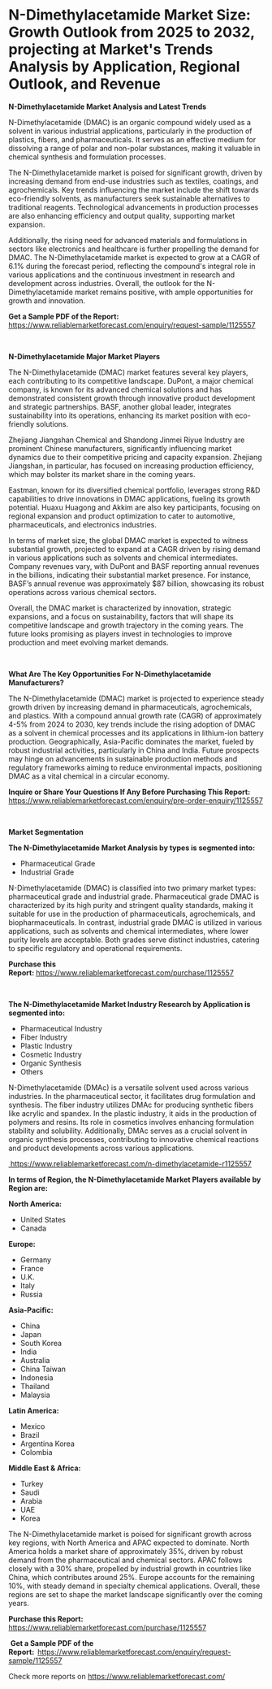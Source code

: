 <p><h1>N-Dimethylacetamide Market Size: Growth Outlook from 2025 to 2032, projecting at Market's Trends Analysis by Application, Regional Outlook, and Revenue</h1></p><p><strong>N-Dimethylacetamide Market Analysis and Latest Trends</strong></p>
<p><p>N-Dimethylacetamide (DMAC) is an organic compound widely used as a solvent in various industrial applications, particularly in the production of plastics, fibers, and pharmaceuticals. It serves as an effective medium for dissolving a range of polar and non-polar substances, making it valuable in chemical synthesis and formulation processes.</p><p>The N-Dimethylacetamide market is poised for significant growth, driven by increasing demand from end-use industries such as textiles, coatings, and agrochemicals. Key trends influencing the market include the shift towards eco-friendly solvents, as manufacturers seek sustainable alternatives to traditional reagents. Technological advancements in production processes are also enhancing efficiency and output quality, supporting market expansion.</p><p>Additionally, the rising need for advanced materials and formulations in sectors like electronics and healthcare is further propelling the demand for DMAC. The N-Dimethylacetamide market is expected to grow at a CAGR of 6.1% during the forecast period, reflecting the compound's integral role in various applications and the continuous investment in research and development across industries. Overall, the outlook for the N-Dimethylacetamide market remains positive, with ample opportunities for growth and innovation.</p></p>
<p><strong>Get a Sample PDF of the Report:&nbsp;</strong> <a href="https://www.reliablemarketforecast.com/enquiry/request-sample/1125557?utm_campaign=3282&utm_medium=2&utm_source=Github&utm_content=ia&utm_term=02042025&utm_id=n-dimethylacetamide">https://www.reliablemarketforecast.com/enquiry/request-sample/1125557</a></p>
<p>&nbsp;</p>
<p><strong>N-Dimethylacetamide Major Market Players</strong></p>
<p><p>The N-Dimethylacetamide (DMAC) market features several key players, each contributing to its competitive landscape. DuPont, a major chemical company, is known for its advanced chemical solutions and has demonstrated consistent growth through innovative product development and strategic partnerships. BASF, another global leader, integrates sustainability into its operations, enhancing its market position with eco-friendly solutions.</p><p>Zhejiang Jiangshan Chemical and Shandong Jinmei Riyue Industry are prominent Chinese manufacturers, significantly influencing market dynamics due to their competitive pricing and capacity expansion. Zhejiang Jiangshan, in particular, has focused on increasing production efficiency, which may bolster its market share in the coming years.</p><p>Eastman, known for its diversified chemical portfolio, leverages strong R&D capabilities to drive innovations in DMAC applications, fueling its growth potential. Huaxu Huagong and Akkim are also key participants, focusing on regional expansion and product optimization to cater to automotive, pharmaceuticals, and electronics industries.</p><p>In terms of market size, the global DMAC market is expected to witness substantial growth, projected to expand at a CAGR driven by rising demand in various applications such as solvents and chemical intermediates. Company revenues vary, with DuPont and BASF reporting annual revenues in the billions, indicating their substantial market presence. For instance, BASF’s annual revenue was approximately $87 billion, showcasing its robust operations across various chemical sectors.</p><p>Overall, the DMAC market is characterized by innovation, strategic expansions, and a focus on sustainability, factors that will shape its competitive landscape and growth trajectory in the coming years. The future looks promising as players invest in technologies to improve production and meet evolving market demands.</p></p>
<p>&nbsp;</p>
<p><strong>What Are The Key Opportunities For N-Dimethylacetamide Manufacturers?</strong></p>
<p><p>The N-Dimethylacetamide (DMAC) market is projected to experience steady growth driven by increasing demand in pharmaceuticals, agrochemicals, and plastics. With a compound annual growth rate (CAGR) of approximately 4-5% from 2024 to 2030, key trends include the rising adoption of DMAC as a solvent in chemical processes and its applications in lithium-ion battery production. Geographically, Asia-Pacific dominates the market, fueled by robust industrial activities, particularly in China and India. Future prospects may hinge on advancements in sustainable production methods and regulatory frameworks aiming to reduce environmental impacts, positioning DMAC as a vital chemical in a circular economy.</p></p>
<p><strong>Inquire or Share Your Questions If Any Before Purchasing This Report:</strong> <a href="https://www.reliablemarketforecast.com/enquiry/pre-order-enquiry/1125557?utm_campaign=3282&utm_medium=2&utm_source=Github&utm_content=ia&utm_term=02042025&utm_id=n-dimethylacetamide">https://www.reliablemarketforecast.com/enquiry/pre-order-enquiry/1125557</a></p>
<p>&nbsp;</p>
<p><strong>Market Segmentation</strong></p>
<p><strong>The N-Dimethylacetamide Market Analysis by types is segmented into:</strong></p>
<p><ul><li>Pharmaceutical Grade</li><li>Industrial Grade</li></ul></p>
<p><p>N-Dimethylacetamide (DMAC) is classified into two primary market types: pharmaceutical grade and industrial grade. Pharmaceutical grade DMAC is characterized by its high purity and stringent quality standards, making it suitable for use in the production of pharmaceuticals, agrochemicals, and biopharmaceuticals. In contrast, industrial grade DMAC is utilized in various applications, such as solvents and chemical intermediates, where lower purity levels are acceptable. Both grades serve distinct industries, catering to specific regulatory and operational requirements.</p></p>
<p><strong>Purchase this Report:&nbsp;</strong><a href="https://www.reliablemarketforecast.com/purchase/1125557?utm_campaign=3282&utm_medium=2&utm_source=Github&utm_content=ia&utm_term=02042025&utm_id=n-dimethylacetamide">https://www.reliablemarketforecast.com/purchase/1125557</a></p>
<p>&nbsp;</p>
<p><strong>The N-Dimethylacetamide Market Industry Research by Application is segmented into:</strong></p>
<p><ul><li>Pharmaceutical Industry</li><li>Fiber Industry</li><li>Plastic Industry</li><li>Cosmetic Industry</li><li>Organic Synthesis</li><li>Others</li></ul></p>
<p><p>N-Dimethylacetamide (DMAc) is a versatile solvent used across various industries. In the pharmaceutical sector, it facilitates drug formulation and synthesis. The fiber industry utilizes DMAc for producing synthetic fibers like acrylic and spandex. In the plastic industry, it aids in the production of polymers and resins. Its role in cosmetics involves enhancing formulation stability and solubility. Additionally, DMAc serves as a crucial solvent in organic synthesis processes, contributing to innovative chemical reactions and product developments across various applications.</p></p>
<p><a href="https://www.reliablemarketforecast.com/n-dimethylacetamide-r1125557?utm_campaign=3282&utm_medium=2&utm_source=Github&utm_content=ia&utm_term=02042025&utm_id=n-dimethylacetamide">&nbsp;https://www.reliablemarketforecast.com/n-dimethylacetamide-r1125557</a></p>
<p><strong>In terms of Region, the N-Dimethylacetamide Market Players available by Region are:</strong></p>
<p>
    <p> <strong> North America: </strong>
        <ul>
            <li>United States</li>
            <li>Canada</li>
        </ul>
        </p> 
    <p> <strong> Europe: </strong>
        <ul>
            <li>Germany</li>
            <li>France</li>
            <li>U.K.</li>
            <li>Italy</li>
            <li>Russia</li>
        </ul>
        </p> 
    <p> <strong> Asia-Pacific: </strong>
        <ul>
            <li>China</li>
            <li>Japan</li>
            <li>South Korea</li>
            <li>India</li>
            <li>Australia</li>
            <li>China Taiwan</li>
            <li>Indonesia</li>
            <li>Thailand</li>
            <li>Malaysia</li>
        </ul>
        </p> 
    <p> <strong> Latin America: </strong>
        <ul>
            <li>Mexico</li>
            <li>Brazil</li>
            <li>Argentina Korea</li>
            <li>Colombia</li>
        </ul>
        </p> 
    <p> <strong> Middle East & Africa: </strong>
        <ul>
            <li>Turkey</li>
            <li>Saudi</li>
            <li>Arabia</li>
            <li>UAE</li>
            <li>Korea</li>
        </ul>
    </p>
    </p>
<p><p>The N-Dimethylacetamide market is poised for significant growth across key regions, with North America and APAC expected to dominate. North America holds a market share of approximately 35%, driven by robust demand from the pharmaceutical and chemical sectors. APAC follows closely with a 30% share, propelled by industrial growth in countries like China, which contributes around 25%. Europe accounts for the remaining 10%, with steady demand in specialty chemical applications. Overall, these regions are set to shape the market landscape significantly over the coming years.</p></p>
<p><strong>Purchase this Report: </strong><a href="https://www.reliablemarketforecast.com/purchase/1125557?utm_campaign=3282&utm_medium=2&utm_source=Github&utm_content=ia&utm_term=02042025&utm_id=n-dimethylacetamide">https://www.reliablemarketforecast.com/purchase/1125557</a></p>
<p>&nbsp;<strong>Get a Sample PDF of the Report:&nbsp;&nbsp;</strong><a href="https://www.reliablemarketforecast.com/enquiry/request-sample/1125557?utm_campaign=3282&utm_medium=2&utm_source=Github&utm_content=ia&utm_term=02042025&utm_id=n-dimethylacetamide">https://www.reliablemarketforecast.com/enquiry/request-sample/1125557</a></p>
<p><strong></strong></p>
<p>Check more reports on <a href="https://www.reliablemarketforecast.com/?utm_campaign=3282&utm_medium=2&utm_source=Github&utm_content=ia&utm_term=02042025&utm_id=n-dimethylacetamide">https://www.reliablemarketforecast.com/</a></p>